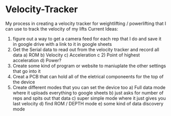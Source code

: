 # Velocity-Tracker
My process in creating a velocity tracker for weightlifting / powerlifting that I can use to track the velocity of my lifts
Current Ideas:
1) figure out a way to get a camera feed for each rep that I do and save it in google drive with a link to it in google sheets
2) Get the Serial data to read out from the velocity tracker and record all data
   a) ROM
   b) Velocity
   c) Acceleration
   c 2) Point of highest acceleration
   d) Power?
3) Create some kind of program or website to maniuplate the other settings that go into it
4) Creat a PCB that can hold all of the eletrical componeents for the top of the device
5) Create different modes that you can set the device too
   a) Full data mode where it uploads everything to google sheets
   b) just asks for number of reps and spits out that data
   c) super simple mode where it just gives you last velocity
   d) find ROM / DEPTH mode
   e) some kind of data discovery mode
